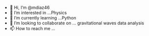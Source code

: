 - 👋 Hi, I’m @mdiaz46
- 👀 I’m interested in ...Physics
- 🌱 I’m currently learning ...Python 
- 💞️ I’m looking to collaborate on ... gravitational waves data analysis
- 📫 How to reach me ...

<!---
mdiaz46/mdiaz46 is a ✨ special ✨ repository because its `README.md` (this file) appears on your GitHub profile.
You can click the Preview link to take a look at your changes.
--->
